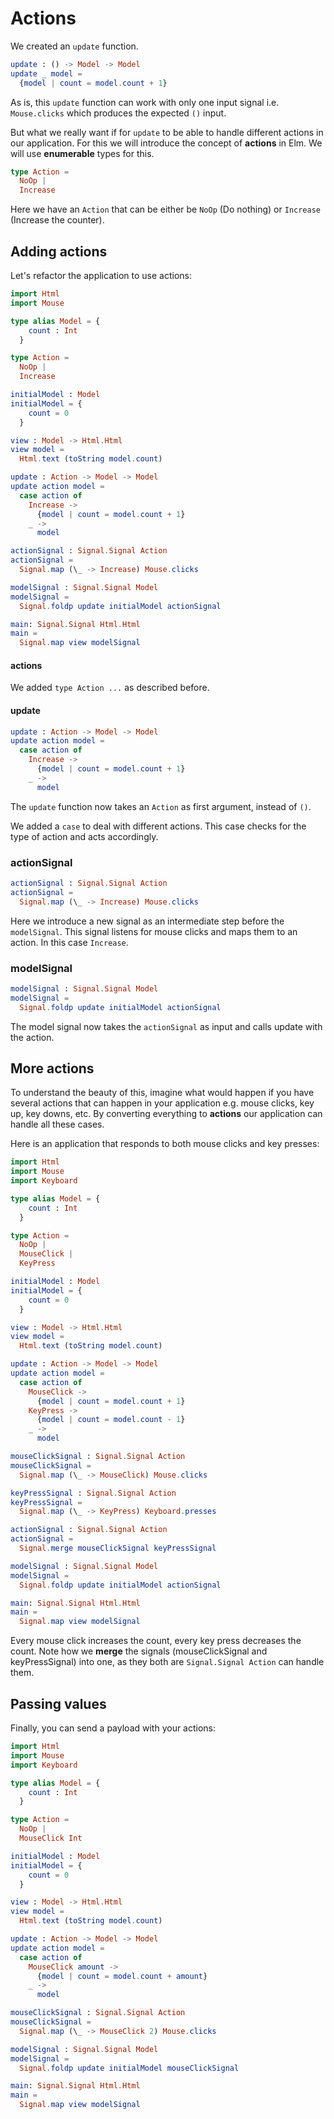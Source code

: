 # Actions

We created an `update` function.

```elm
update : () -> Model -> Model
update _ model =
  {model | count = model.count + 1}
```

As is, this `update` function can work with only one input signal i.e. `Mouse.clicks` which produces the expected `()` input.

But what we really want if for `update` to be able to handle different actions in our application. For this we will introduce the concept of __actions__ in Elm. We will use __enumerable__ types for this.

```elm
type Action =
  NoOp |
  Increase
```

Here we have an `Action` that can be either be `NoOp` (Do nothing) or `Increase` (Increase the counter).

## Adding actions

Let's refactor the application to use actions:

```elm
import Html
import Mouse

type alias Model = {
    count : Int
  }

type Action =
  NoOp |
  Increase

initialModel : Model
initialModel = {
    count = 0
  }

view : Model -> Html.Html
view model =
  Html.text (toString model.count)

update : Action -> Model -> Model
update action model =
  case action of
    Increase ->
      {model | count = model.count + 1}
    _ ->
      model

actionSignal : Signal.Signal Action
actionSignal =
  Signal.map (\_ -> Increase) Mouse.clicks

modelSignal : Signal.Signal Model
modelSignal =
  Signal.foldp update initialModel actionSignal

main: Signal.Signal Html.Html
main =
  Signal.map view modelSignal
```

#### actions

We added `type Action ...` as described before.

#### update

```elm
update : Action -> Model -> Model
update action model =
  case action of
    Increase ->
      {model | count = model.count + 1}
    _ ->
      model
```

The `update` function now takes an `Action` as first argument, instead of `()`.

We added a `case` to deal with different actions. This case checks for the type of action and acts accordingly.

### actionSignal

```elm
actionSignal : Signal.Signal Action
actionSignal =
  Signal.map (\_ -> Increase) Mouse.clicks
```

Here we introduce a new signal as an intermediate step before the `modelSignal`. This signal listens for mouse clicks and maps them to an action. In this case `Increase`.

### modelSignal

```elm
modelSignal : Signal.Signal Model
modelSignal =
  Signal.foldp update initialModel actionSignal
```

The model signal now takes the `actionSignal` as input and calls update with the action.

## More actions

To understand the beauty of this, imagine what would happen if you have several actions that can happen in your application e.g. mouse clicks, key up, key downs, etc. By converting everything to __actions__ our application can handle all these cases.

Here is an application that responds to both mouse clicks and key presses:

```elm
import Html
import Mouse
import Keyboard

type alias Model = {
    count : Int
  }

type Action =
  NoOp |
  MouseClick |
  KeyPress

initialModel : Model
initialModel = {
    count = 0
  }

view : Model -> Html.Html
view model =
  Html.text (toString model.count)

update : Action -> Model -> Model
update action model =
  case action of
    MouseClick ->
      {model | count = model.count + 1}
    KeyPress ->
      {model | count = model.count - 1}
    _ ->
      model

mouseClickSignal : Signal.Signal Action
mouseClickSignal =
  Signal.map (\_ -> MouseClick) Mouse.clicks

keyPressSignal : Signal.Signal Action
keyPressSignal =
  Signal.map (\_ -> KeyPress) Keyboard.presses

actionSignal : Signal.Signal Action
actionSignal =
  Signal.merge mouseClickSignal keyPressSignal

modelSignal : Signal.Signal Model
modelSignal =
  Signal.foldp update initialModel actionSignal

main: Signal.Signal Html.Html
main =
  Signal.map view modelSignal
```

Every mouse click increases the count, every key press decreases the count. Note how we __merge__ the signals (mouseClickSignal and keyPressSignal) into one, as they both are `Signal.Signal Action` can handle them.

## Passing values

Finally, you can send a payload with your actions:

```elm
import Html
import Mouse
import Keyboard

type alias Model = {
    count : Int
  }

type Action =
  NoOp |
  MouseClick Int

initialModel : Model
initialModel = {
    count = 0
  }

view : Model -> Html.Html
view model =
  Html.text (toString model.count)

update : Action -> Model -> Model
update action model =
  case action of
    MouseClick amount ->
      {model | count = model.count + amount}
    _ ->
      model

mouseClickSignal : Signal.Signal Action
mouseClickSignal =
  Signal.map (\_ -> MouseClick 2) Mouse.clicks

modelSignal : Signal.Signal Model
modelSignal =
  Signal.foldp update initialModel mouseClickSignal

main: Signal.Signal Html.Html
main =
  Signal.map view modelSignal
```